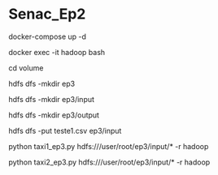 # Senac_Ep2

docker-compose up -d

docker exec -it hadoop bash

cd volume

hdfs dfs -mkdir ep3

hdfs dfs -mkdir ep3/input

hdfs dfs -mkdir ep3/output

hdfs dfs -put teste1.csv ep3/input

python taxi1_ep3.py hdfs:///user/root/ep3/input/* -r hadoop

python taxi2_ep3.py hdfs:///user/root/ep3/input/* -r hadoop
